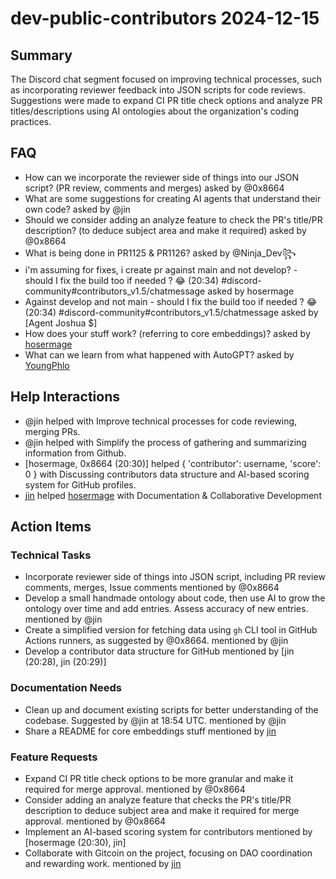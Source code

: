 # dev-public-contributors 2024-12-15

## Summary
The Discord chat segment focused on improving technical processes, such as incorporating reviewer feedback into JSON scripts for code reviews. Suggestions were made to expand CI PR title check options and analyze PR titles/descriptions using AI ontologies about the organization's coding practices.

## FAQ
- How can we incorporate the reviewer side of things into our JSON script? (PR review, comments and merges) asked by @0x8664
- What are some suggestions for creating AI agents that understand their own code? asked by @jin
- Should we consider adding an analyze feature to check the PR's title/PR description? (to deduce subject area and make it required) asked by @0x8664
- What is being done in PR1125 & PR1126? asked by @Ninja_Dev꧂
- i'm assuming for fixes, i create pr against main and not develop? - should I fix the build too if needed ? 😂 (20:34) #discord-community#contributors_v1.5/chatmessage asked by hosermage
- Against develop and not main - should I fix the build too if needed ? 😂 (20:34) #discord-community#contributors_v1.5/chatmessage asked by [Agent Joshua $]
- How does your stuff work? (referring to core embeddings)? asked by [hosermage](20:31)
- What can we learn from what happened with AutoGPT? asked by [YoungPhlo](21:21)

## Help Interactions
- @jin helped  with Improve technical processes for code reviewing, merging PRs.
- @jin helped  with Simplify the process of gathering and summarizing information from Github.
- [hosermage, 0x8664 (20:30)] helped { 'contributor': username, 'score': 0 } with Discussing contributors data structure and AI-based scoring system for GitHub profiles.
- [jin](20:31) helped [hosermage](20:35) with Documentation & Collaborative Development

## Action Items

### Technical Tasks
- Incorporate reviewer side of things into JSON script, including PR review comments, merges, Issue comments mentioned by @0x8664
- Develop a small handmade ontology about code, then use AI to grow the ontology over time and add entries. Assess accuracy of new entries. mentioned by @jin
- Create a simplified version for fetching data using `gh` CLI tool in GitHub Actions runners, as suggested by @0x8664. mentioned by @jin
- Develop a contributor data structure for GitHub mentioned by [jin (20:28), jin (20:29)]

### Documentation Needs
- Clean up and document existing scripts for better understanding of the codebase. Suggested by @jin at 18:54 UTC. mentioned by @jin
- Share a README for core embeddings stuff mentioned by [jin](20:31)

### Feature Requests
- Expand CI PR title check options to be more granular and make it required for merge approval. mentioned by @0x8664
- Consider adding an analyze feature that checks the PR's title/PR description to deduce subject area and make it required for merge approval. mentioned by @0x8664
- Implement an AI-based scoring system for contributors mentioned by [hosermage (20:30), jin]
- Collaborate with Gitcoin on the project, focusing on DAO coordination and rewarding work. mentioned by [jin](20:35)